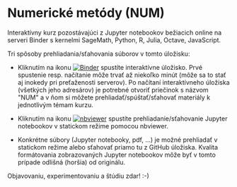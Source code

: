 # Numerické metódy (NUM) 

Interaktívny kurz pozostávajúci z Jupyter notebookov bežiacich online na serveri Binder s kernelmi SageMath, Python, R, Julia, Octave, JavaScript.

Tri spôsoby prehliadania/sťahovania súborov v tomto úložisku: 

* Kliknutím na ikonu [![Binder](https://mybinder.org/badge_logo.svg)](https://mybinder.org/v2/gh/gajdosandrej/NUM/blob/main/index_NUM.ipynb/HEAD) spustíte interaktívne úložisko. Prvé spustenie resp. načítanie môže trvať až niekoľko minút (môže sa to stať aj inokedy pri preťaženosti serverov). Po načítaní interaktívneho úložiska (všetkých jeho adresárov) je potrebné otvoriť priečinok s názvom "NUM" a v ňom si môžete prehliadať/spúštať/sťahovať materiály k jednotlivým témam kurzu.


* Kliknutím na ikonu [![nbviewer](https://github.com/jupyter/design/blob/master/logos/Badges/nbviewer_badge.svg)](https://nbviewer.org/github/gajdosandrej/NUM/blob/main/index_NUM.ipynb?flush_cache=true) spustíte prehliadanie/sťahovanie Jupyter notebookov v statickom režime pomocou nbviewer.  


* Konkrétne súbory (Jupyter notebooky, pdf, ...) je možné prehliadať v statickom režime alebo sťahovať priamo tu z GitHub úložiska. Kvalita formátovania zobrazovaných Jupyter notebookov môže byť v tomto prípade odlišná (horšia) od originálu. 


Objavovaniu, experimentovaniu a štúdiu zdar! :-) 



